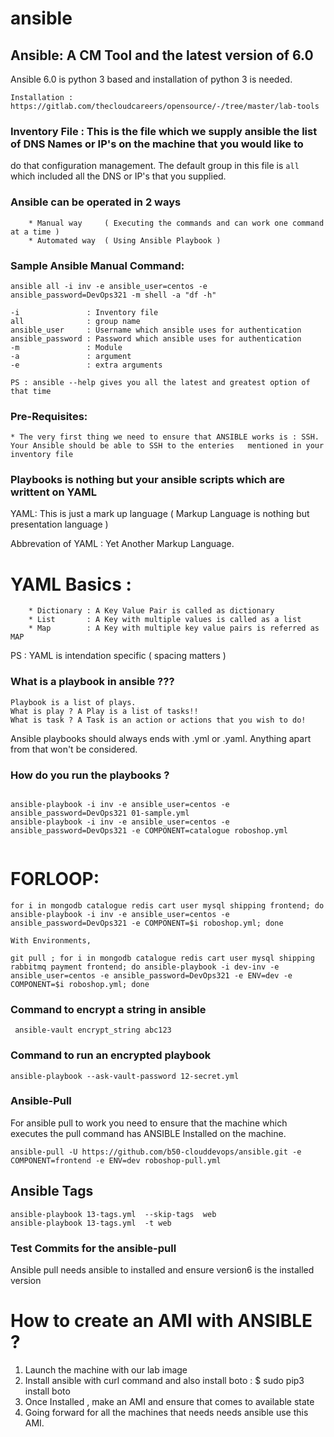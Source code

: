 # ansible

## Ansible: A CM Tool and the latest version of 6.0

Ansible 6.0 is python 3 based and installation of python 3 is needed.
```
Installation : https://gitlab.com/thecloudcareers/opensource/-/tree/master/lab-tools 
```


### Inventory File : This is the file which we supply ansible the list of DNS Names or IP's on the machine that you would like to
do that configuration management. The default group in this file is `all` which included all the DNS or IP's that you supplied.


### Ansible can be operated in 2 ways
```
    * Manual way     ( Executing the commands and can work one command at a time )
    * Automated way  ( Using Ansible Playbook )
```

### Sample Ansible Manual Command:

```
ansible all -i inv -e ansible_user=centos -e ansible_password=DevOps321 -m shell -a "df -h"

-i               : Inventory file 
all              : group name 
ansible_user     : Username which ansible uses for authentication 
ansible_password : Password which ansible uses for authentication 
-m               : Module 
-a               : argument
-e               : extra arguments

PS : ansible --help gives you all the latest and greatest option of that time

```


### Pre-Requisites:
    * The very first thing we need to ensure that ANSIBLE works is : SSH. Your Ansible should be able to SSH to the enteries   mentioned in your inventory file

### Playbooks is nothing but your ansible scripts which are writtent on YAML

YAML: This is just a mark up language ( Markup Language is nothing but presentation language )

Abbrevation of YAML : Yet Another Markup Language.


# YAML Basics :
```
    * Dictionary : A Key Value Pair is called as dictionary 
    * List       : A Key with multiple values is called as a list 
    * Map        : A Key with multiple key value pairs is referred as MAP
```

PS : YAML is intendation specific ( spacing matters )


### What is a playbook in ansible ???

```
Playbook is a list of plays.
What is play ? A Play is a list of tasks!!
What is task ? A Task is an action or actions that you wish to do!

```

Ansible playbooks should always ends with .yml or .yaml. Anything apart from that won't be considered.

### How do you run the playbooks ?

```

ansible-playbook -i inv -e ansible_user=centos -e ansible_password=DevOps321 01-sample.yml
ansible-playbook -i inv -e ansible_user=centos -e ansible_password=DevOps321 -e COMPONENT=catalogue roboshop.yml


``` 

# FORLOOP:
```
for i in mongodb catalogue redis cart user mysql shipping frontend; do ansible-playbook -i inv -e ansible_user=centos -e ansible_password=DevOps321 -e COMPONENT=$i roboshop.yml; done

With Environments,

git pull ; for i in mongodb catalogue redis cart user mysql shipping rabbitmq payment frontend; do ansible-playbook -i dev-inv -e ansible_user=centos -e ansible_password=DevOps321 -e ENV=dev -e COMPONENT=$i roboshop.yml; done

```

### Command to encrypt a string in ansible 

```
 ansible-vault encrypt_string abc123
```

### Command to run an encrypted playbook 

```
ansible-playbook --ask-vault-password 12-secret.yml
```



### Ansible-Pull

For ansible pull to work you need to ensure that the machine which executes the pull command has ANSIBLE Installed on the machine.

```
ansible-pull -U https://github.com/b50-clouddevops/ansible.git -e COMPONENT=frontend -e ENV=dev roboshop-pull.yml
```

## Ansible Tags 

```
ansible-playbook 13-tags.yml  --skip-tags  web
ansible-playbook 13-tags.yml  -t web
```


### Test Commits for the ansible-pull 
Ansible pull needs ansible to installed and ensure version6 is the installed version


# How to create an AMI with ANSIBLE ?
1) Launch the machine with our lab image 
2) Install ansible with curl command and also install boto : $ sudo pip3 install boto
3) Once Installed , make an AMI and ensure that comes to available state 
4) Going forward for all the machines that needs needs ansible use this AMI.

